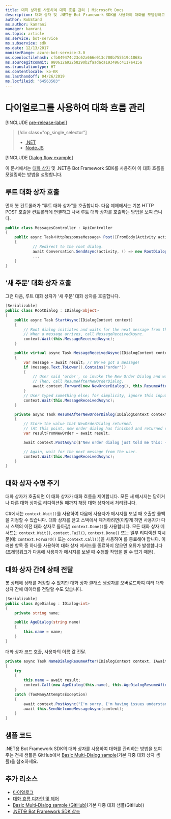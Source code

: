 ```yaml
---
title: 대화 상자를 사용하여 대화 흐름 관리 | Microsoft Docs
description: 대화 상자 및 .NET용 Bot Framework SDK를 사용하여 대화를 모델링하고 대화 흐름을 관리하는 방법에 대해 알아봅니다.
author: RobStand
ms.author: kamrani
manager: kamrani
ms.topic: article
ms.service: bot-service
ms.subservice: sdk
ms.date: 12/13/2017
monikerRange: azure-bot-service-3.0
ms.openlocfilehash: cfb849474c23c62a666e013c700b755519c1868a
ms.sourcegitcommit: 980612a922b8290b2faadaca193496c4117e415a
ms.translationtype: HT
ms.contentlocale: ko-KR
ms.lasthandoff: 04/26/2019
ms.locfileid: "64563503"
---
```

# <a name="manage-conversation-flow-with-dialogs"></a>다이얼로그를 사용하여 대화 흐름 관리

[!INCLUDE [pre-release-label](../includes/pre-release-label-v3.md)]

> [!div class="op_single_selector"]
> - [.NET](../dotnet/bot-builder-dotnet-manage-conversation-flow.md)
> - [Node.JS](../nodejs/bot-builder-nodejs-dialog-manage-conversation-flow.md)

[!INCLUDE [Dialog flow example](../includes/snippet-dotnet-manage-conversation-flow-intro.md)]

이 문서에서는 [대화 상자](bot-builder-dotnet-dialogs.md) 및 .NET용 Bot Framework SDK를 사용하여 이 대화 흐름을 모델링하는 방법을 설명합니다. 

## <a name="invoke-the-root-dialog"></a>루트 대화 상자 호출

먼저 봇 컨트롤러가 “루트 대화 상자”를 호출합니다. 다음 예제에서는 기본 HTTP POST 호출을 컨트롤러에 연결하고 나서 루트 대화 상자를 호출하는 방법을 보여 줍니다. 

```cs
public class MessagesController : ApiController
{
    public async Task<HttpResponseMessage> Post([FromBody]Activity activity)
    {
            // Redirect to the root dialog.
            await Conversation.SendAsync(activity, () => new RootDialog()); 
            ...
    }
}
```

## <a name="invoke-the-new-order-dialog"></a>‘새 주문’ 대화 상자 호출

그런 다음, 루트 대화 상자가 ‘새 주문’ 대화 상자를 호출합니다. 

```cs
[Serializable]
public class RootDialog : IDialog<object>
{
    public async Task StartAsync(IDialogContext context)
    {
        // Root dialog initiates and waits for the next message from the user. 
        // When a message arrives, call MessageReceivedAsync.
        context.Wait(this.MessageReceivedAsync); 
    }

    public virtual async Task MessageReceivedAsync(IDialogContext context, IAwaitable<IMessageActivity> result)
    {
        var message = await result; // We've got a message!
        if (message.Text.ToLower().Contains("order"))
        {
            // User said 'order', so invoke the New Order Dialog and wait for it to finish.
            // Then, call ResumeAfterNewOrderDialog.
            await context.Forward(new NewOrderDialog(), this.ResumeAfterNewOrderDialog, message, CancellationToken.None);
        }
        // User typed something else; for simplicity, ignore this input and wait for the next message.
        context.Wait(this.MessageReceivedAsync);
    }

    private async Task ResumeAfterNewOrderDialog(IDialogContext context, IAwaitable<string> result)
    {
        // Store the value that NewOrderDialog returned. 
        // (At this point, new order dialog has finished and returned some value to use within the root dialog.)
        var resultFromNewOrder = await result;

        await context.PostAsync($"New order dialog just told me this: {resultFromNewOrder}");

        // Again, wait for the next message from the user.
        context.Wait(this.MessageReceivedAsync);
    }
}
```

## <a id="dialog-lifecycle"></a> 대화 상자 수명 주기

대화 상자가 호출되면 이 대화 상자가 대화 흐름을 제어합니다. 모든 새 메시지는 닫히거나 다른 대화 상자로 리디렉션될 때까지 해당 대화 상자에서 처리됩니다. 

C#에서는 `context.Wait()`를 사용하여 다음에 사용자가 메시지를 보낼 때 호출할 콜백을 지정할 수 있습니다. 대화 상자를 닫고 스택에서 제거하려면(이렇게 하면 사용자가 다시 스택의 이전 대화 상자로 돌아감) `context.Done()`를 사용합니다. 모든 대화 상자 메서드는 `context.Wait()`, `context.Fail()`, `context.Done()` 또는 일부 리디렉션 지시문(예: `context.Forward()` 또는 `context.Call()`)을 사용하여 를 종료해야 합니다. 이러한 항목 중 하나를 사용하여 대화 상자 메서드를 종료하지 않으면 오류가 발생합니다(프레임워크가 다음에 사용자가 메시지를 보낼 때 수행할 작업을 알 수 없기 때문).

## <a name="passing-state-between-dialogs"></a>대화 상자 간에 상태 전달

봇 상태에 상태를 저장할 수 있지만 대화 상자 클래스 생성자를 오버로드하여 여러 대화 상자 간에 데이터를 전달할 수도 있습니다.

```cs
[Serializable]
public class AgeDialog : IDialog<int>
{
    private string name;

    public AgeDialog(string name)
    {
        this.name = name;
    }
}
 ```

대화 상자 코드 호출, 사용자의 이름 값 전달.

```cs
private async Task NameDialogResumeAfter(IDialogContext context, IAwaitable<string> result)
{
    try
    {
        this.name = await result;
        context.Call(new AgeDialog(this.name), this.AgeDialogResumeAfter);
    }
    catch (TooManyAttemptsException)
    {
        await context.PostAsync("I'm sorry, I'm having issues understanding you. Let's try again.");
        await this.SendWelcomeMessageAsync(context);
    }
}
```

## <a name="sample-code"></a>샘플 코드 

.NET용 Bot Framework SDK의 대화 상자를 사용하여 대화를 관리하는 방법을 보여주는 전체 샘플은 GitHub에서 [Basic Multi-Dialog sample](https://aka.ms/v3cs-MultiDialog-Sample)(기본 다중 대화 상자 샘플)을 참조하세요.

## <a name="additional-resources"></a>추가 리소스

- [다이얼로그](bot-builder-dotnet-dialogs.md)
- [대화 흐름 디자인 및 제어](../bot-service-design-conversation-flow.md)
- [Basic Multi-Dialog sample (GitHub)](https://aka.ms/v3cs-MultiDialog-Sample)(기본 다중 대화 샘플(GitHub))
- <a href="/dotnet/api/?view=botbuilder-3.11.0" target="_blank">.NET용 Bot Framework SDK 참조</a>
